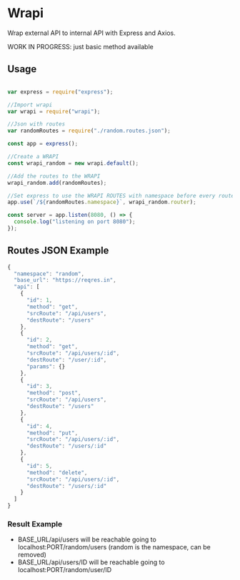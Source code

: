 # Wrapi
Wrap external API to internal API with Express and Axios.

WORK IN PROGRESS: just basic method available

## Usage
```javascript

var express = require("express");

//Import wrapi
var wrapi = require("wrapi");

//Json with routes
var randomRoutes = require("./random.routes.json");

const app = express();

//Create a WRAPI
const wrapi_random = new wrapi.default();

//Add the routes to the WRAPI
wrapi_random.add(randomRoutes);

//Set express to use the WRAPI ROUTES with namespace before every route
app.use(`/${randomRoutes.namespace}`, wrapi_random.router);

const server = app.listen(8080, () => {
  console.log("listening on port 8080");
});

```

## Routes JSON Example
```javascript
{
  "namespace": "random",
  "base_url": "https://reqres.in",
  "api": [
    {
      "id": 1,
      "method": "get",
      "srcRoute": "/api/users",
      "destRoute": "/users"
    },
    {
      "id": 2,
      "method": "get",
      "srcRoute": "/api/users/:id",
      "destRoute": "/user/:id",
      "params": {}
    },
    {
      "id": 3,
      "method": "post",
      "srcRoute": "/api/users",
      "destRoute": "/users"
    },
    {
      "id": 4,
      "method": "put",
      "srcRoute": "/api/users/:id",
      "destRoute": "/users/:id"
    },
    {
      "id": 5,
      "method": "delete",
      "srcRoute": "/api/users/:id",
      "destRoute": "/users/:id"
    }
  ]
}
```

### Result Example
- BASE_URL/api/users will be reachable going to localhost:PORT/random/users (random is the namespace, can be removed)
- BASE_URL/api/users/ID will be reachable going to localhost:PORT/random/user/ID


